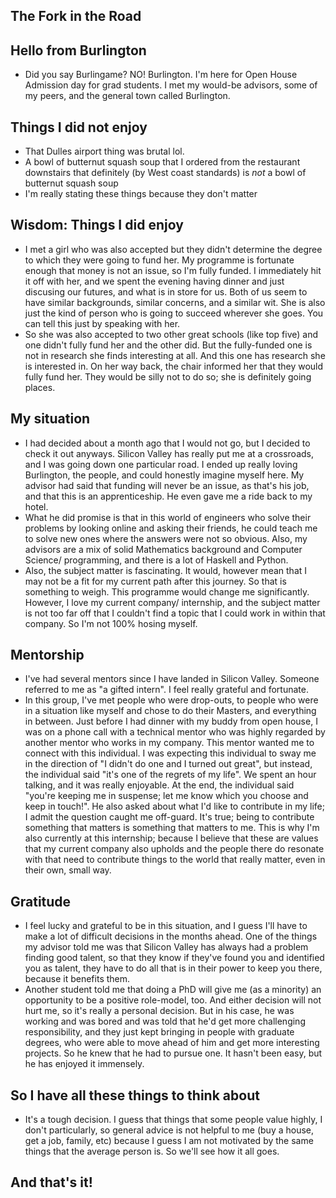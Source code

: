 ## The Fork in the Road

## Hello from Burlington

- Did you say Burlingame? NO! Burlington.
  I'm here for Open House Admission day for grad students. 
  I met my would-be advisors, some of my peers, and the general town called Burlington.
  
## Things I did not enjoy
- That Dulles airport thing was brutal lol. 
- A bowl of butternut squash soup that I ordered from the restaurant downstairs that definitely (by West coast standards)
  is *not* a bowl of butternut squash soup
- I'm really stating these things because they don't matter

## Wisdom: Things I did enjoy
- I met a girl who was also accepted but they didn't determine the degree to which they were going to fund her.
  My programme is fortunate enough that money is not an issue, so I'm fully funded. I immediately hit it off with
  her, and we spent the evening having dinner and just discusing our futures, and what is in store for us. Both of
  us seem to have similar backgrounds, similar concerns, and a similar wit. She is also just the kind of person
  who is going to succeed wherever she goes. You can tell this just by speaking with her.
- So she was also accepted to two other great schools (like top five) and one didn't fully fund her and the other did.
  But the fully-funded one is not in research she finds interesting at all. And this one has research she is interested 
  in. On her way back, the chair informed her that they would fully fund her. They would be silly not to do so; she is
  definitely going places. 
  
 ## My situation
 - I had decided about a month ago that I would not go, but I decided to check it out anyways. Silicon Valley has really
   put me at a crossroads, and I was going down one particular road. I ended up really loving Burlington, the people,
   and could honestly imagine myself here. My advisor had said that funding will never be an issue, as that's his job,
   and that this is an apprenticeship. He even gave me a ride back to my hotel.
 - What he did promise is that in this world of engineers who solve their problems by looking online and asking their
   friends, he could teach me to solve new ones where the answers were not so obvious. Also, my advisors are a mix of 
   solid Mathematics background and Computer Science/ programming, and there is a lot of Haskell and Python.
 - Also, the subject matter is fascinating. It would, however mean that I may not be a fit for my current path after this
   journey. So that is something to weigh. This programme would change me significantly. However, I love my current company/
   internship, and the subject matter is not too far off that I couldn't find a topic that I could work in within that company.
   So I'm not 100% hosing myself.
   
 ## Mentorship
 - I've had several mentors since I have landed in Silicon Valley. Someone referred to me as "a gifted intern". I feel really
   grateful and fortunate. 
 - In this group, I've met people who were drop-outs, to people who were in a situation like myself and chose to do their
   Masters, and everything in between. Just before I had dinner with my buddy from open house, I was on a phone call with
   a technical mentor who was highly regarded by another mentor who works in my company. This mentor wanted me to connect
   with this individual. I was expecting this individual to sway me in the direction of "I didn't do one and I turned out
   great", but instead, the individual said "it's one of the regrets of my life". We spent an hour talking, and it was 
   really enjoyable. At the end, the individual said "you're keeping me in suspense; let me know which you choose and keep
   in touch!". He also asked about what I'd like to contribute in my life; I admit the question caught me off-guard. 
   It's true; being to contribute something that matters is something that matters to me. This is why I'm also currently
   at this internship; because I believe that these are values that my current company also upholds and the people there
   do resonate with that need to contribute things to the world that really matter, even in their own, small way.
   
 ## Gratitude
 - I feel lucky and grateful to be in this situation, and I guess I'll have to make a lot of difficult decisions in
   the months ahead. One of the things my advisor told me was that Silicon Valley has always had a problem finding good
   talent, so that they know if they've found you and identified you as talent, they have to do all that is in their
   power to keep you there, because it benefits them.
 - Another student told me that doing a PhD will give me (as a minority) an opportunity to be a positive role-model, too.
   And either decision will not hurt me, so it's really a personal decision. But in his case, he was working and was bored
   and was told that he'd get more challenging responsibility, and they just kept bringing in people with graduate degrees,
   who were able to move ahead of him and get more interesting projects. So he knew that he had to pursue one. It hasn't
   been easy, but he has enjoyed it immensely. 
   
  ## So I have all these things to think about
  - It's a tough decision. I guess that things that some people value highly, I don't particularly, so general advice
    is not helpful to me (buy a house, get a job, family, etc) because I guess I am not motivated by the same things that
    the average person is. So we'll see how it all goes. 
    
  ## And that's it!

